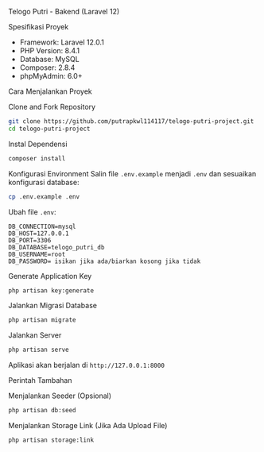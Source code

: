 Telogo Putri - Bakend (Laravel 12)

Spesifikasi Proyek
- Framework: Laravel 12.0.1
- PHP Version: 8.4.1
- Database: MySQL
- Composer: 2.8.4
- phpMyAdmin: 6.0+

Cara Menjalankan Proyek

Clone and Fork Repository
```sh
git clone https://github.com/putrapkwl114117/telogo-putri-project.git
cd telogo-putri-project
```

Instal Dependensi
```sh
composer install
```

Konfigurasi Environment
Salin file `.env.example` menjadi `.env` dan sesuaikan konfigurasi database:
```sh
cp .env.example .env
```

Ubah file `.env`:
```
DB_CONNECTION=mysql
DB_HOST=127.0.0.1
DB_PORT=3306
DB_DATABASE=telogo_putri_db
DB_USERNAME=root
DB_PASSWORD= isikan jika ada/biarkan kosong jika tidak
```

 Generate Application Key
```sh
php artisan key:generate
```

Jalankan Migrasi Database
```sh
php artisan migrate
```

Jalankan Server
```sh
php artisan serve
```
Aplikasi akan berjalan di `http://127.0.0.1:8000`

Perintah Tambahan

Menjalankan Seeder (Opsional)
```sh
php artisan db:seed
```

Menjalankan Storage Link (Jika Ada Upload File)
```sh
php artisan storage:link
```


